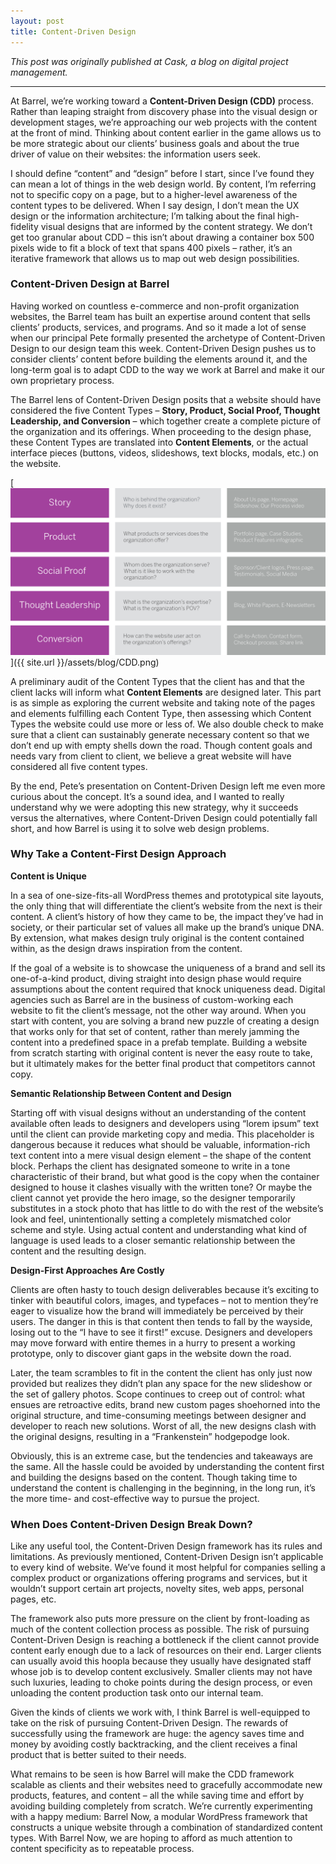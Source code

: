 ```yaml
---
layout: post
title: Content-Driven Design
---
```


*This post was originally published at Cask, a blog on digital project management.*

-----
At Barrel, we’re working toward a **Content-Driven Design (CDD)** process. Rather than leaping straight from discovery phase into the visual design or development stages, we’re approaching our web projects with the content at the front of mind. Thinking about content earlier in the game allows us to be more strategic about our clients’ business goals and about the true driver of value on their websites: the information users seek.

<!-- more -->

I should define “content” and “design” before I start, since I’ve found they can mean a lot of things in the web design world. By content, I’m referring not to specific copy on a page, but to a higher-level awareness of the content types to be delivered. When I say design, I don’t mean the UX design or the information architecture; I’m talking about the final high-fidelity visual designs that are informed by the content strategy. We don’t get too granular about CDD – this isn’t about drawing a container box 500 pixels wide to fit a block of text that spans 400 pixels – rather, it’s an iterative framework that allows us to map out web design possibilities.

### Content-Driven Design at Barrel

Having worked on countless e-commerce and non-profit organization websites, the Barrel team has built an expertise around content that sells clients’ products, services, and programs. And so it made a lot of sense when our principal Pete formally presented the archetype of Content-Driven Design to our design team this week. Content-Driven Design pushes us to consider clients’ content before building the elements around it, and the long-term goal is to adapt CDD to the way we work at Barrel and make it our own proprietary process. 

The Barrel lens of Content-Driven Design posits that a website should have considered the five Content Types – **Story, Product, Social Proof, Thought Leadership, and Conversion** – which together create a complete picture of the organization and its offerings. When proceeding to the design phase, these Content Types are translated into **Content Elements**, or the actual interface pieces (buttons, videos, slideshows, text blocks, modals, etc.) on the website. 

[![Content Elements](/assets/blog/CDD.png)]({{ site.url }}/assets/blog/CDD.png)

A preliminary audit of the Content Types that the client has and that the client lacks will inform what **Content Elements** are designed later. This part is as simple as exploring the current website and taking note of the pages and elements fulfilling each Content Type, then assessing which Content Types the website could use more or less of. We also double check to make sure that a client can sustainably generate necessary content so that we don’t end up with empty shells down the road. Though content goals and needs vary from client to client, we believe a great website will have considered all five content types.

By the end, Pete’s presentation on Content-Driven Design left me even more curious about the concept. It’s a sound idea, and I wanted to really understand why we were adopting this new strategy, why it succeeds versus the alternatives, where Content-Driven Design could potentially fall short, and how Barrel is using it to solve web design problems.

### Why Take a Content-First Design Approach

**Content is Unique** 

In a sea of one-size-fits-all WordPress themes and prototypical site layouts, the only thing that will differentiate the client’s website from the next is their content. A client’s history of how they came to be, the impact they’ve had in society, or their particular set of values all make up the brand’s unique DNA. By extension, what makes design truly original is the content contained within, as the design draws inspiration from the content.

If the goal of a website is to showcase the uniqueness of a brand and sell its one-of-a-kind product, diving straight into design phase would require assumptions about the content required that knock uniqueness dead. Digital agencies such as Barrel are in the business of custom-working each website to fit the client’s message, not the other way around. When you start with content, you are solving a brand new puzzle of creating a design that works only for that set of content, rather than merely jamming the content into a predefined space in a prefab template. Building a website from scratch starting with original content is never the easy route to take, but it ultimately makes for the better final product that competitors cannot copy.

**Semantic Relationship Between Content and Design**

Starting off with visual designs without an understanding of the content available often leads to designers and developers using “lorem ipsum” text until the client can provide marketing copy and media. This placeholder is dangerous because it reduces what should be valuable, information-rich text content into a mere visual design element – the shape of the content block. Perhaps the client has designated someone to write in a tone characteristic of their brand, but what good is the copy when the container designed to house it clashes visually with the written tone? Or maybe the client cannot yet provide the hero image, so the designer temporarily substitutes in a stock photo that has little to do with the rest of the website’s look and feel, unintentionally setting a completely mismatched color scheme and style. Using actual content and understanding what kind of language is used leads to a closer semantic relationship between the content and the resulting design.

**Design-First Approaches Are Costly**

Clients are often hasty to touch design deliverables because it’s exciting to tinker with beautiful colors, images, and typefaces – not to mention they’re eager to visualize how the brand will immediately be perceived by their users. The danger in this is that content then tends to fall by the wayside, losing out to the “I have to see it first!” excuse. Designers and developers may move forward with entire themes in a hurry to present a working prototype, only to discover giant gaps in the website down the road.

Later, the team scrambles to fit in the content the client has only just now provided but realizes they didn’t plan any space for the new slideshow or the set of gallery photos. Scope continues to creep out of control: what ensues are retroactive edits, brand new custom pages shoehorned into the original structure, and time-consuming meetings between designer and developer to reach new solutions. Worst of all, the new designs clash with the original designs, resulting in a “Frankenstein” hodgepodge look.

Obviously, this is an extreme case, but the tendencies and takeaways are the same. All the hassle could be avoided by understanding the content first and building the designs based on the content. Though taking time to understand the content is challenging in the beginning, in the long run, it’s the more time- and cost-effective way to pursue the project.

### When Does Content-Driven Design Break Down? 

Like any useful tool, the Content-Driven Design framework has its rules and limitations. As previously mentioned, Content-Driven Design isn’t applicable to every kind of website. We’ve found it most helpful for companies selling a complex product or organizations offering programs and services, but it wouldn’t support certain art projects, novelty sites, web apps, personal pages, etc.

The framework also puts more pressure on the client by front-loading as much of the content collection process as possible. The risk of pursuing Content-Driven Design is reaching a bottleneck if the client cannot provide content early enough due to a lack of resources on their end. Larger clients can usually avoid this hoopla because they usually have designated staff whose job is to develop content exclusively. Smaller clients may not have such luxuries, leading to choke points during the design process, or even unloading the content production task onto our internal team.

Given the kinds of clients we work with, I think Barrel is well-equipped to take on the risk of pursuing Content-Driven Design. The rewards of successfully using the framework are huge: the agency saves time and money by avoiding costly backtracking, and the client receives a final product that is better suited to their needs.

What remains to be seen is how Barrel will make the CDD framework scalable as clients and their websites need to gracefully accommodate new products, features, and content – all the while saving time and effort by avoiding building completely from scratch. We’re currently experimenting with a happy medium: Barrel Now, a modular WordPress framework that constructs a unique website through a combination of standardized content types. With Barrel Now, we are hoping to afford as much attention to content specificity as to repeatable process.

